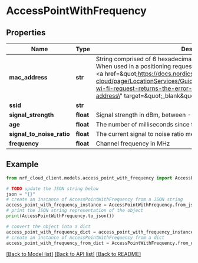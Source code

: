 # AccessPointWithFrequency


## Properties

Name | Type | Description | Notes
------------ | ------------- | ------------- | -------------
**mac_address** | **str** | String comprised of 6 hexadecimal pairs, separated by colons or dashes. When used in a positioning request, it must be universally assigned. See &lt;a href&#x3D;\&quot;https://docs.nordicsemi.com/bundle/nrf-cloud/page/LocationServices/Guides/LocationTroubleshooting.html#my-wi-fi-request-returns-the-error-mac-address-mac-is-a-local-mac-address\&quot; target&#x3D;\&quot;_blank\&quot;&gt;this help page&lt;/a&gt; for details. | 
**ssid** | **str** |  | [optional] 
**signal_strength** | **float** | Signal strength in dBm, between -128 and 0 | [optional] 
**age** | **float** | The number of milliseconds since this access point was detected. | [optional] 
**signal_to_noise_ratio** | **float** | The current signal to noise ratio measured in dB. | [optional] 
**frequency** | **float** | Channel frequency in MHz | [optional] 

## Example

```python
from nrf_cloud_client.models.access_point_with_frequency import AccessPointWithFrequency

# TODO update the JSON string below
json = "{}"
# create an instance of AccessPointWithFrequency from a JSON string
access_point_with_frequency_instance = AccessPointWithFrequency.from_json(json)
# print the JSON string representation of the object
print(AccessPointWithFrequency.to_json())

# convert the object into a dict
access_point_with_frequency_dict = access_point_with_frequency_instance.to_dict()
# create an instance of AccessPointWithFrequency from a dict
access_point_with_frequency_from_dict = AccessPointWithFrequency.from_dict(access_point_with_frequency_dict)
```
[[Back to Model list]](../README.md#documentation-for-models) [[Back to API list]](../README.md#documentation-for-api-endpoints) [[Back to README]](../README.md)


